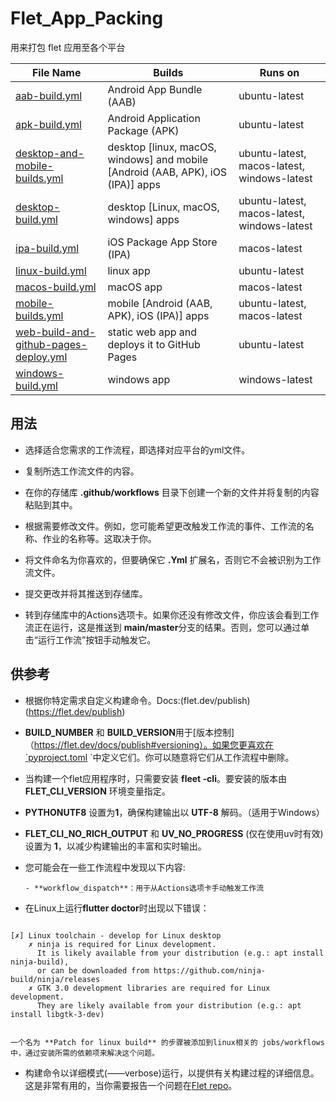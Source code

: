 # Flet_App_Packing
用来打包 flet 应用至各个平台


| File Name                                                    | Builds                                                       | Runs on                                     |
| ------------------------------------------------------------ | ------------------------------------------------------------ | ------------------------------------------- |
| [aab-build.yml](.github/workflows/aab-build.yml)             | Android App Bundle (AAB)                                     | ubuntu-latest                               |
| [apk-build.yml](.github/workflows/apk-build.yml)             | Android Application Package (APK)                            | ubuntu-latest                               |
| [desktop-and-mobile-builds.yml](.github/workflows/desktop-and-mobile-builds.yml) | desktop [linux, macOS, windows] and mobile [Android (AAB, APK), iOS (IPA)] apps | ubuntu-latest, macos-latest, windows-latest |
| [desktop-build.yml](.github/workflows/desktop-builds.yml)    | desktop [Linux, macOS, windows] apps                         | ubuntu-latest, macos-latest, windows-latest |
| [ipa-build.yml](.github/workflows/ipa-build.yml)             | iOS Package App Store (IPA)                                  | macos-latest                                |
| [linux-build.yml](.github/workflows/linux-build.yml)         | linux app                                                    | ubuntu-latest                               |
| [macos-build.yml](.github/workflows/macos-build.yml)         | macOS app                                                    | macos-latest                                |
| [mobile-builds.yml](.github/workflows/mobile-builds.yml)     | mobile [Android (AAB, APK), iOS (IPA)] apps                  | ubuntu-latest, macos-latest                 |
| [web-build-and-github-pages-deploy.yml](.github/workflows/web-build-and-github-pages-deploy.yml) | static web app and deploys it to GitHub Pages                | ubuntu-latest                               |
| [windows-build.yml](.github/workflows/windows-build.yml)     | windows app                                                  | windows-latest                              |

## 用法

- 选择适合您需求的工作流程，即选择对应平台的yml文件。

- 复制所选工作流文件的内容。

- 在你的存储库 **.github/workflows** 目录下创建一个新的文件并将复制的内容粘贴到其中。

- 根据需要修改文件。例如，您可能希望更改触发工作流的事件、工作流的名称、作业的名称等。这取决于你。

- 将文件命名为你喜欢的，但要确保它 **.Yml** 扩展名，否则它不会被识别为工作流文件。

- 提交更改并将其推送到存储库。

- 转到存储库中的Actions选项卡。如果你还没有修改文件，你应该会看到工作流正在运行，这是推送到 **main/master**分支的结果。否则，您可以通过单击“运行工作流”按钮手动触发它。

## 供参考

- 根据你特定需求自定义构建命令。Docs:(flet.dev/publish)(https://flet.dev/publish)

- **BUILD_NUMBER** 和 **BUILD_VERSION**用于[版本控制]（https://flet.dev/docs/publish#versioning）。如果您更喜欢在`pyproject.toml `中定义它们。你可以随意将它们从工作流程中删除。

- 当构建一个flet应用程序时，只需要安装 **fleet -cli**。要安装的版本由 **FLET_CLI_VERSION** 环境变量指定。

- **PYTHONUTF8** 设置为**1**，确保构建输出以 **UTF-8** 解码。（适用于Windows）

- **FLET_CLI_NO_RICH_OUTPUT** 和 **UV_NO_PROGRESS** (仅在使用uv时有效)设置为 **1**，以减少构建输出的丰富和实时输出。
  
- 您可能会在一些工作流程中发现以下内容:

      - **workflow_dispatch**：用于从Actions选项卡手动触发工作流
     
- 在Linux上运行**flutter doctor**时出现以下错误：

```

[✗] Linux toolchain - develop for Linux desktop
    ✗ ninja is required for Linux development.
      It is likely available from your distribution (e.g.: apt install ninja-build), 
      or can be downloaded from https://github.com/ninja-build/ninja/releases
    ✗ GTK 3.0 development libraries are required for Linux development.
      They are likely available from your distribution (e.g.: apt install libgtk-3-dev)
      
```


    一个名为 **Patch for linux build** 的步骤被添加到linux相关的 jobs/workflows 中，通过安装所需的依赖项来解决这个问题。

- 构建命令以详细模式(——verbose)运行，以提供有关构建过程的详细信息。这是非常有用的，当你需要报告一个问题在[Flet repo](https://github.com/flet-dev/flet)。
